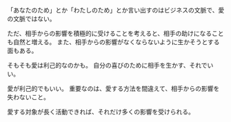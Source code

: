 「あなたのため」とか「わたしのため」とか言い出すのはビジネスの文脈で、愛の文脈ではない。

ただ、相手からの影響を積極的に受けることを考えると、相手の助けになることも自然と増える。
また、相手からの影響がなくならないように生かそうとする面もある。

そもそも愛は利己的なのかも。
自分の喜びのために相手を生かす、それでいい。

愛が利己的でもいい。
重要なのは、愛する方法を間違えて、相手からの影響を失わないこと。

愛する対象が長く活動できれば、それだけ多くの影響を受けられる。
